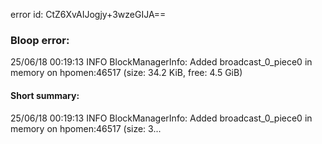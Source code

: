 error id: CtZ6XvAIJogjy+3wzeGIJA==
### Bloop error:

25/06/18 00:19:13 INFO BlockManagerInfo: Added broadcast_0_piece0 in memory on hpomen:46517 (size: 34.2 KiB, free: 4.5 GiB)
#### Short summary: 

25/06/18 00:19:13 INFO BlockManagerInfo: Added broadcast_0_piece0 in memory on hpomen:46517 (size: 3...